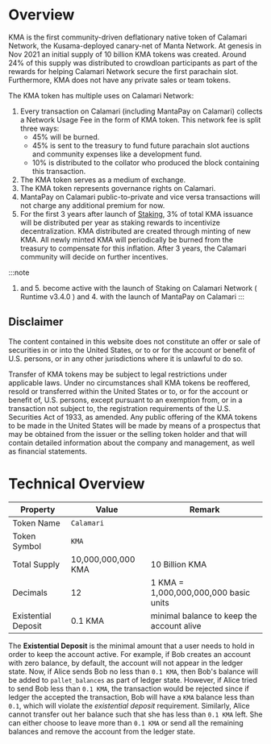 # Overview

KMA is the first community-driven deflationary native token of Calamari Network, the Kusama-deployed canary-net of Manta Network. At genesis in Nov 2021 an initial supply of 10 billion KMA tokens was created. Around 24% of this supply was distributed to crowdloan participants as part of the rewards for helping Calamari Network secure the first parachain slot. Furthermore, KMA does not have any private sales or team tokens.

The KMA token has multiple uses on Calamari Network:
1. Every transaction on Calamari (including MantaPay on Calamari) collects a Network Usage Fee in the form of KMA token. This network fee is split three ways:
    - 45% will be burned.  
    - 45% is sent to the treasury to fund future parachain slot auctions and community expenses like a development fund.
    - 10% is distributed to the collator who produced the block containing this transaction.
2. The KMA token serves as a medium of exchange.
3. The KMA token represents governance rights on Calamari.
4. MantaPay on Calamari public-to-private and vice versa transactions will not charge any additional premium for now. 
5. For the first 3 years after launch of [Staking](../Staking/Overview), 3% of total KMA issuance will be distributed per year as staking rewards to incentivize decentralization.
KMA distributed are created through minting of new KMA. All newly minted KMA will periodically be burned from the treasury to compensate for this inflation. After 3 years, the Calamari community will decide on further incentives.

:::note
1. and 5. become active with the launch of Staking on Calamari Network ( Runtime v3.4.0 ) and 4. with the launch of MantaPay on Calamari
:::

## Disclaimer

The content contained in this website does not constitute an offer or sale of securities in or into the United States, or to or for the account or benefit of U.S. persons, or in any other jurisdictions where it is unlawful to do so.

Transfer of KMA tokens may be subject to legal restrictions under applicable laws. Under no circumstances shall KMA tokens be reoffered, resold or transferred within the United States or to, or for the account or benefit of, U.S. persons, except pursuant to an exemption from, or in a transaction not subject to, the registration requirements of the U.S. Securities Act of 1933, as amended. Any public offering of the KMA tokens to be made in the United States will be made by means of a prospectus that may be obtained from the issuer or the selling token holder and that will contain detailed information about the company and management, as well as financial statements.

# Technical Overview

| Property            | Value              | Remark                                    |
|---------------------|--------------------|-------------------------------------------|
| Token Name          | `Calamari`         |                                           |
| Token Symbol        | `KMA`              |                                           |
| Total Supply        | 10,000,000,000 KMA | 10 Billion KMA                            |
| Decimals            | 12                 | 1 KMA = 1,000,000,000,000 basic units     |
| Existential Deposit | 0.1 KMA            | minimal balance to keep the account alive |

The **Existential Deposit** is the minimal amount that a user needs to hold in order to keep the account active. For example, if Bob creates an account with zero balance, by default, the account will not appear in the ledger state. Now, if Alice sends Bob no less than `0.1 KMA`, then Bob's balance will be added to `pallet_balances` as part of ledger state. However, if Alice tried to send Bob less than `0.1 KMA`, the transaction would be rejected since if ledger the accepted the transaction, Bob will have a `KMA` balance less than `0.1`, which will violate the *existential deposit* requirement. Similarly, Alice cannot transfer out her balance such that she has less than `0.1 KMA` left. She can either choose to leave more than `0.1 KMA` or send all the remaining balances and remove the account from the ledger state. 